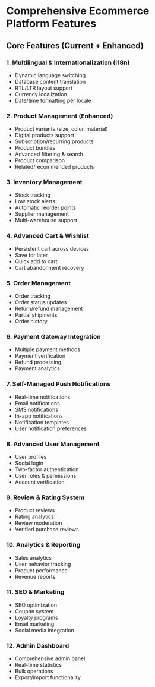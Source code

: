 # Comprehensive Ecommerce Platform Features

## Core Features (Current + Enhanced)

### 1. Multilingual & Internationalization (i18n)
- Dynamic language switching
- Database content translation
- RTL/LTR layout support
- Currency localization
- Date/time formatting per locale

### 2. Product Management (Enhanced)
- Product variants (size, color, material)
- Digital products support
- Subscription/recurring products
- Product bundles
- Advanced filtering & search
- Product comparison
- Related/recommended products

### 3. Inventory Management
- Stock tracking
- Low stock alerts
- Automatic reorder points
- Supplier management
- Multi-warehouse support

### 4. Advanced Cart & Wishlist
- Persistent cart across devices
- Save for later
- Quick add to cart
- Cart abandonment recovery

### 5. Order Management
- Order tracking
- Order status updates
- Return/refund management
- Partial shipments
- Order history

### 6. Payment Gateway Integration
- Multiple payment methods
- Payment verification
- Refund processing
- Payment analytics

### 7. Self-Managed Push Notifications
- Real-time notifications
- Email notifications
- SMS notifications
- In-app notifications
- Notification templates
- User notification preferences

### 8. Advanced User Management
- User profiles
- Social login
- Two-factor authentication
- User roles & permissions
- Account verification

### 9. Review & Rating System
- Product reviews
- Rating analytics
- Review moderation
- Verified purchase reviews

### 10. Analytics & Reporting
- Sales analytics
- User behavior tracking
- Product performance
- Revenue reports

### 11. SEO & Marketing
- SEO optimization
- Coupon system
- Loyalty programs
- Email marketing
- Social media integration

### 12. Admin Dashboard
- Comprehensive admin panel
- Real-time statistics
- Bulk operations
- Export/import functionality